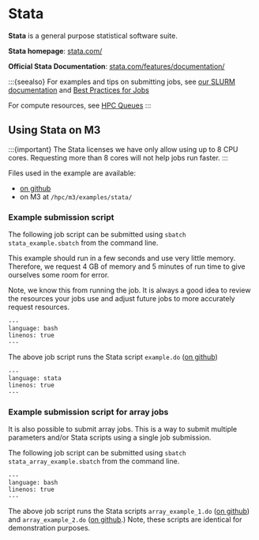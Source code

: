 # Stata

**Stata** is a general purpose statistical software suite.

**Stata homepage**: [stata.com/](https://www.stata.com/)

**Official Stata Documentation**: [stata.com/features/documentation/](https://www.stata.com/features/documentation/)

:::{seealso}
For examples and tips on submitting jobs, see [our SLURM documentation](tutorials:slurm) and [Best Practices for Jobs](tutorials:slurm:best_practices)

For compute resources, see [HPC Queues](about:queues)
:::


## Using Stata on M3

:::{important} The Stata licenses we have only allow using up to 8 CPU cores. Requesting more than 8 cores will not help jobs run faster.
:::

Files used in the example are available:

  - [on github](https://github.com/SouthernMethodistUniversity/hpc_docs/tree/update_examples/docs/examples/stata)
  - on M3 at `/hpc/m3/examples/stata/` 

### Example submission script

The following job script can be submitted using `sbatch stata_example.sbatch` from the command line.

This example should run in a few seconds and use very little memory. Therefore, we request 4 GB of memory and 5 minutes of run time to give ourselves some room for error.

Note, we know this from running the job.
It is always a good idea to review the resources your jobs use
and adjust future jobs to more accurately request resources.

```{literalinclude} stata_example.sbatch
---
language: bash
linenos: true
---
```

The above job script runs the Stata script `example.do` ([on github](https://github.com/SouthernMethodistUniversity/hpc_docs/tree/update_examples/docs/examples/stata/example.do))

```{literalinclude} example.do
---
language: stata
linenos: true
---
```

### Example submission script for array jobs

It is also possible to submit array jobs.
This is a way to submit multiple parameters and/or Stata scripts using a single job submission.

The following job script can be submitted using `sbatch stata_array_example.sbatch` from the command line.

```{literalinclude} stata_array_example.sbatch
---
language: bash
linenos: true
---
```

The above job script runs the Stata scripts `array_example_1.do` ([on github](https://github.com/SouthernMethodistUniversity/hpc_docs/tree/update_examples/docs/examples/stata/array_example_1.do))
and `array_example_2.do` ([on github](https://github.com/SouthernMethodistUniversity/hpc_docs/tree/update_examples/docs/examples/stata/array_example_2.do).)
Note, these scripts are identical for demonstration purposes.
